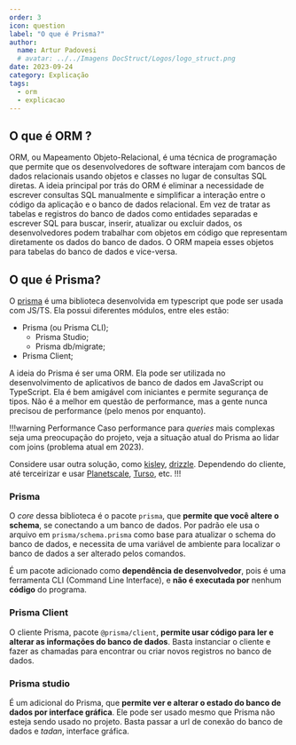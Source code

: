 ```yaml
---
order: 3
icon: question
label: "O que é Prisma?"
author:
  name: Artur Padovesi
  # avatar: ../../Imagens DocStruct/Logos/logo_struct.png
date: 2023-09-24
category: Explicação
tags:
  - orm
  - explicacao
---
```


## O que é ORM ?

<!-- Trecho feito por Araújo -->

ORM, ou Mapeamento Objeto-Relacional, é uma técnica de programação que permite que os desenvolvedores de software interajam com bancos de dados relacionais usando objetos e classes no lugar de consultas SQL diretas. A ideia principal por trás do ORM é eliminar a necessidade de escrever consultas SQL manualmente e simplificar a interação entre o código da aplicação e o banco de dados relacional. Em vez de tratar as tabelas e registros do banco de dados como entidades separadas e escrever SQL para buscar, inserir, atualizar ou excluir dados, os desenvolvedores podem trabalhar com objetos em código que representam diretamente os dados do banco de dados. O ORM mapeia esses objetos para tabelas do banco de dados e vice-versa.

## O que é Prisma?

O [prisma](https://www.prisma.io) é uma biblioteca desenvolvida em typescript que pode ser usada com JS/TS. Ela possui diferentes módulos, entre eles estão:

- Prisma (ou Prisma CLI);
  - Prisma Studio;
  - Prisma db/migrate;
- Prisma Client;

A ideia do Prisma é ser uma ORM. Ela pode ser utilizada no desenvolvimento de aplicativos de banco de dados em JavaScript ou TypeScript. Ela é bem amigável com iniciantes e permite segurança de tipos. Não é a melhor em questão de performance, mas a gente nunca precisou de performance (pelo menos por enquanto).

!!!warning Performance
Caso performance para _queries_ mais complexas seja uma preocupação do projeto, veja a situação atual do Prisma ao lidar com joins (problema atual em 2023).

Considere usar outra solução, como [kisley](https://github.com/kysely-org/kysely), [drizzle](https://orm.drizzle.team/docs/sql-schema-declaration). Dependendo do cliente, até terceirizar e usar [Planetscale](https://planetscale.com/), [Turso](https://turso.tech/), etc.
!!!

### Prisma

O _core_ dessa biblioteca é o pacote `prisma`, que **permite que você altere o schema**, se conectando a um banco de dados. Por padrão ele usa o arquivo em `prisma/schema.prisma` como base para atualizar o schema do banco de dados, e necessita de uma variável de ambiente para localizar o banco de dados a ser alterado pelos comandos.

É um pacote adicionado como **dependência de desenvolvedor**, pois é uma ferramenta CLI (Command Line Interface), e **não é executada por** nenhum **código** do programa.

### Prisma Client

O cliente Prisma, pacote `@prisma/client`, **permite usar código para ler e alterar as informações do banco de dados**. Basta instanciar o cliente e fazer as chamadas para encontrar ou criar novos registros no banco de dados.

### Prisma studio

É um adicional do Prisma, que **permite ver e alterar o estado do banco de dados por interface gráfica**. Ele pode ser usado mesmo que Prisma não esteja sendo usado no projeto. Basta passar a url de conexão do banco de dados e _tadan_, interface gráfica.
